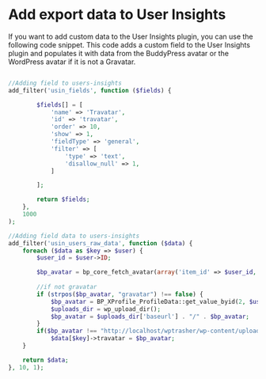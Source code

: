 # Add export data to User Insights

If you want to add custom data to the User Insights plugin, you can use the following code snippet. This code adds a custom field to the User Insights plugin and populates it with data from the BuddyPress avatar or the WordPress avatar if it is not a Gravatar.

```php

//Adding field to users-insights
add_filter('usin_fields', function ($fields) {

        $fields[] = [
            'name' => 'Travatar',
            'id' => 'travatar',
            'order' => 10,
            'show' => 1,
            'fieldType' => 'general',
            'filter' => [
                'type' => 'text',
                'disallow_null' => 1,
            ]

        ];

        return $fields;
    },
    1000
);

//Adding field data to users-insights
add_filter('usin_users_raw_data', function ($data) {
    foreach ($data as $key => $user) {
        $user_id = $user->ID;

        $bp_avatar = bp_core_fetch_avatar(array('item_id' => $user_id, 'html' => false, 'type' => 'full'));
        
        //if not gravatar
        if (strpos($bp_avatar, "gravatar") !== false) {
            $bp_avatar = BP_XProfile_ProfileData::get_value_byid(2, $user_id);
            $uploads_dir = wp_upload_dir();
            $bp_avatar = $uploads_dir['baseurl'] . "/" . $bp_avatar;
        }
        if($bp_avatar !== "http://localhost/wptrasher/wp-content/uploads/") //ie no filename
            $data[$key]->travatar = $bp_avatar;
    }

    return $data;
}, 10, 1);

```